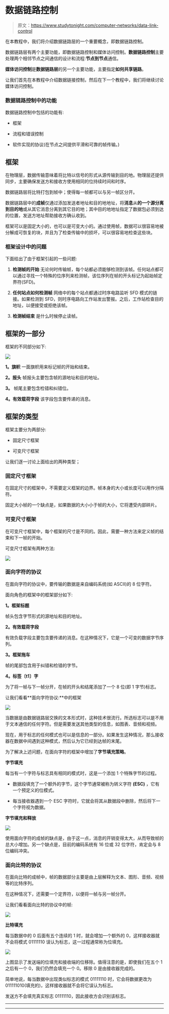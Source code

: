 # 数据链路控制

> 原文：<https://www.studytonight.com/computer-networks/data-link-control>

在本教程中，我们将介绍数据链路层的一个重要概念，即数据链路控制。

数据链路层有两个主要功能，即数据链路控制和媒体访问控制。**数据链路控制**主要处理两个相邻节点之间通信的设计和流程:**节点到节点**通信。

**媒体访问控制**是**数据链路层**的另一个主要功能，主要指定**如何共享链路**。

让我们首先在本教程中介绍数据链接控制，然后在下一个教程中，我们将继续讨论媒体访问控制。

### 数据链路控制中的功能

数据链路控制中包括的功能有:

*   框架

*   流程和错误控制

*   软件实现的协议(在节点之间提供平滑和可靠的帧传输。)

## 框架

在物理层，数据传输意味着将比特以信号的形式从源传输到目的地。物理层还提供同步，主要确保发送方和接收方使用相同的位持续时间和时序。

数据链路层将比特打包到帧中；使得每一帧都可以与另一帧区分开。

数据链路层中的**成帧**仅通过添加发送者地址和目的地地址，将**消息**从**的一个源分离到目的地**或从其它消息分离到其它目的地；其中目的地地址指定了数据包必须到达的位置，发送方地址帮助接收方确认收到。

框架可以是固定大小的，也可以是可变大小的。通过使用帧，数据可以很容易地被分解成可恢复的块，并且为了检查传输中的损坏，可以很容易地检查这些块。

### 框架设计中的问题

下面给出了由于框架引起的一些问题:

1.  **检测帧的开始**
    无论何时传输帧，每个站都必须能够检测到该帧。任何站点都可以通过寻找一个特殊的位序列来检测帧，该位序列在帧的开头标记为起始帧定界符(SFD)。

2.  **任何站点如何检测帧**
    网络中的每个站点都通过时序电路监听 SFD 模式的链接。如果检测到 SFD，则时序电路向工作站发出警报。之后，工作站检查目的地址，以便接受或拒绝该帧。

3.  **检测帧结束**
    是什么时候停止读帧。

## 框架的一部分

框架的不同部分如下:

![](img/ec458502f180fe7e497545f02a8678cb.png)

**1。旗帜**
一面旗帜用来标记帧的开始和结束。

**2。报头**
帧报头主要包含帧的源地址和目的地址。

**3。**
帧尾主要包含检错和纠错位。

**4。有效载荷字段**
该字段包含要传递的消息。

## 框架的类型

框架主要分为两部分:

*   固定尺寸框架

*   可变尺寸框架

让我们逐一讨论上面给出的两种类型；

### 固定尺寸框架

在固定尺寸的框架中，不需要定义框架的边界。帧本身的大小或长度可以用作分隔符。

固定大小帧的一个缺点是，如果数据的大小小于帧的大小，它将遭受内部碎片。

### 可变尺寸框架

在可变尺寸框架中，每个框架的尺寸是不同的。因此，需要一种方法来定义帧的结束和下一帧的开始。

可变尺寸框架有两种方法:

![](img/46709356c5ac03391a6e8f884ebe0790.png)

### 面向字符的协议

在面向字符的协议中，要传输的数据是来自编码系统(如 ASCII)的 8 位字符。

面向角色的框架中的框架部分如下:

**1。框架标题**

帧头包含字节形式的源地址和目的地址。

**2。有效载荷字段**

有效负载字段主要包含要传递的消息。在这种情况下，它是一个可变的数据字节序列。

**3。框架拖车**

帧的尾部包含用于纠错和检错的字节。

**4。标签〔t1〕字**

为了将一帧与下一帧分开，在帧的开头和结尾添加了一个 8 位(即 1 字节)标志。

让我们看看**面向字符协议:**中的框架

**![](img/4b7638b8bd985dd0810fd3878c7fd818.png)**

当数据是由数据链路层交换的文本形式时，这种技术很流行。所选标志可以是不用于文本通信的任何字符。但是需要发送其他类型的信息，如图表、音频和视频。

现在，用于标志的任何模式也可以是信息的一部分。如果发生这种情况，那么接收器在数据中间遇到这种模式，然后认为它已经到达帧的末尾。

为了解决上述问题，在面向字符的框架中增加了**字节填充策略**。

**字节填充**

每当有一个字符与标志具有相同的模式时，这是一个添加 1 个特殊字节的过程。

*   数据段填充了一个额外的字节，这个字节通常被称为转义字符 **(ESC)** ，它有一个预定义的位模式。

*   每当接收器遇到一个 ESC 字符时，它就会将其从数据段中删除，然后将下一个字符视为数据。

**字节填充和释放**

![](img/297acea27607d54b65a9d52d00b015db.png)

使用面向字符的成帧的缺点是，由于这一点，消息的开销变得太大，从而导致帧的总大小增加。另一个缺点是，目前的编码系统有 16 位或 32 位字符，肯定会与 8 位编码冲突。

### 面向比特的协议

在面向比特的成帧中，帧的数据部分主要是由上层解释为文本、图形、音频、视频等的比特序列。

在这种情况下，还需要一个定界符，以便将一帧与另一帧分开。

让我们看看面向比特的协议中的帧:

![](img/f4b268a2da52286aa239adf0a39e1b1b.png)

**比特填充**

每当数据中的 0 后面有五个连续的 1 时，就会增加一个额外的 0，这样接收器就不会将模式 01111110 误认为标志，这一过程通常称为位填充。

![](img/0949158624685599b0ef26c05cf7e1c6.png)

上图显示了发送端的位填充和接收端的位移除。值得注意的是，即使我们在五个 1 之后有一个 0，我们仍然会填充一个 0。移除 0 是由接收器完成的。

简单地说，每当数据中出现类似标志的模式 01111110 时，它会将数据更改为 011111010(填充的)，这样接收器就不会将它误认为标志。

发送方不会填充真实标志 01111110，因此接收方会识别该标志。



* * *

* * *